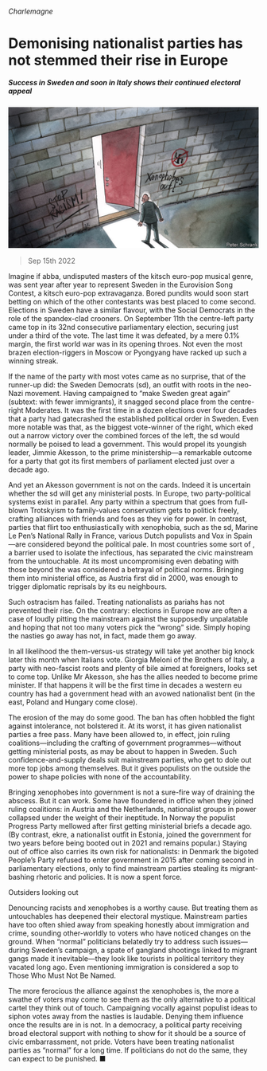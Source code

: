 ###### Charlemagne

# Demonising nationalist parties has not stemmed their rise in Europe 

##### Success in Sweden and soon in Italy shows their continued electoral appeal 

![image](images/20220917_EUD000.jpg) 

> Sep 15th 2022 

Imagine if abba, undisputed masters of the kitsch euro-pop musical genre, was sent year after year to represent Sweden in the Eurovision Song Contest, a kitsch euro-pop extravaganza. Bored pundits would soon start betting on which of the other contestants was best placed to come second. Elections in Sweden have a similar flavour, with the Social Democrats in the role of the spandex-clad crooners. On September 11th the centre-left party came top in its 32nd consecutive parliamentary election, securing just under a third of the vote. The last time it was defeated, by a mere 0.1% margin, the first world war was in its opening throes. Not even the most brazen election-riggers in Moscow or Pyongyang have racked up such a winning streak.

If the name of the party with most votes came as no surprise, that of the runner-up did: the Sweden Democrats (sd), an outfit with roots in the neo-Nazi movement. Having campaigned to “make Sweden great again” (subtext: with fewer immigrants), it snagged second place from the centre-right Moderates. It was the first time in a dozen elections over four decades that a party had gatecrashed the established political order in Sweden. Even more notable was that, as the biggest vote-winner of the right, which eked out a narrow victory over the combined forces of the left, the sd would normally be poised to lead a government. This would propel its youngish leader, Jimmie Akesson, to the prime ministership—a remarkable outcome for a party that got its first members of parliament elected just over a decade ago.

And yet an Akesson government is not on the cards. Indeed it is uncertain whether the sd will get any ministerial posts. In Europe, two party-political systems exist in parallel. Any party within a spectrum that goes from full-blown Trotskyism to family-values conservatism gets to politick freely, crafting alliances with friends and foes as they vie for power. In contrast, parties that flirt too enthusiastically with xenophobia, such as the sd, Marine Le Pen’s National Rally in France, various Dutch populists and Vox in Spain—are considered beyond the political pale. In most countries some sort of , a barrier used to isolate the infectious, has separated the civic mainstream from the untouchable. At its most uncompromising even debating with those beyond the  was considered a betrayal of political norms. Bringing them into ministerial office, as Austria first did in 2000, was enough to trigger diplomatic reprisals by its eu neighbours.

Such ostracism has failed. Treating nationalists as pariahs has not prevented their rise. On the contrary: elections in Europe now are often a case of loudly pitting the mainstream against the supposedly unpalatable and hoping that not too many voters pick the “wrong” side. Simply hoping the nasties go away has not, in fact, made them go away. 

In all likelihood the them-versus-us strategy will take yet another big knock later this month when Italians vote. Giorgia Meloni of the Brothers of Italy, a party with neo-fascist roots and plenty of bile aimed at foreigners, looks set to come top. Unlike Mr Akesson, she has the allies needed to become prime minister. If that happens it will be the first time in decades a western eu country has had a government head with an avowed nationalist bent (in the east, Poland and Hungary come close).

The erosion of the  may do some good. The ban has often hobbled the fight against intolerance, not bolstered it. At its worst, it has given nationalist parties a free pass. Many have been allowed to, in effect, join ruling coalitions—including the crafting of government programmes—without getting ministerial posts, as may be about to happen in Sweden. Such confidence-and-supply deals suit mainstream parties, who get to dole out more top jobs among themselves. But it gives populists on the outside the power to shape policies with none of the accountability. 

Bringing xenophobes into government is not a sure-fire way of draining the abscess. But it can work. Some have floundered in office when they joined ruling coalitions: in Austria and the Netherlands, nationalist groups in power collapsed under the weight of their ineptitude. In Norway the populist Progress Party mellowed after first getting ministerial briefs a decade ago. (By contrast, ekre, a nationalist outfit in Estonia, joined the government for two years before being booted out in 2021 and remains popular.) Staying out of office also carries its own risk for nationalists: in Denmark the bigoted People’s Party refused to enter government in 2015 after coming second in parliamentary elections, only to find mainstream parties stealing its migrant-bashing rhetoric and policies. It is now a spent force.

Outsiders looking out

Denouncing racists and xenophobes is a worthy cause. But treating them as untouchables has deepened their electoral mystique. Mainstream parties have too often shied away from speaking honestly about immigration and crime, sounding other-worldly to voters who have noticed changes on the ground. When “normal” politicians belatedly try to address such issues—during Sweden’s campaign, a spate of gangland shootings linked to migrant gangs made it inevitable—they look like tourists in political territory they vacated long ago. Even mentioning immigration is considered a sop to Those Who Must Not Be Named. 

The more ferocious the alliance against the xenophobes is, the more a swathe of voters may come to see them as the only alternative to a political cartel they think out of touch. Campaigning vocally against populist ideas to siphon votes away from the nasties is laudable. Denying them influence once the results are in is not. In a democracy, a political party receiving broad electoral support with nothing to show for it should be a source of civic embarrassment, not pride. Voters have been treating nationalist parties as “normal” for a long time. If politicians do not do the same, they can expect to be punished. ■





